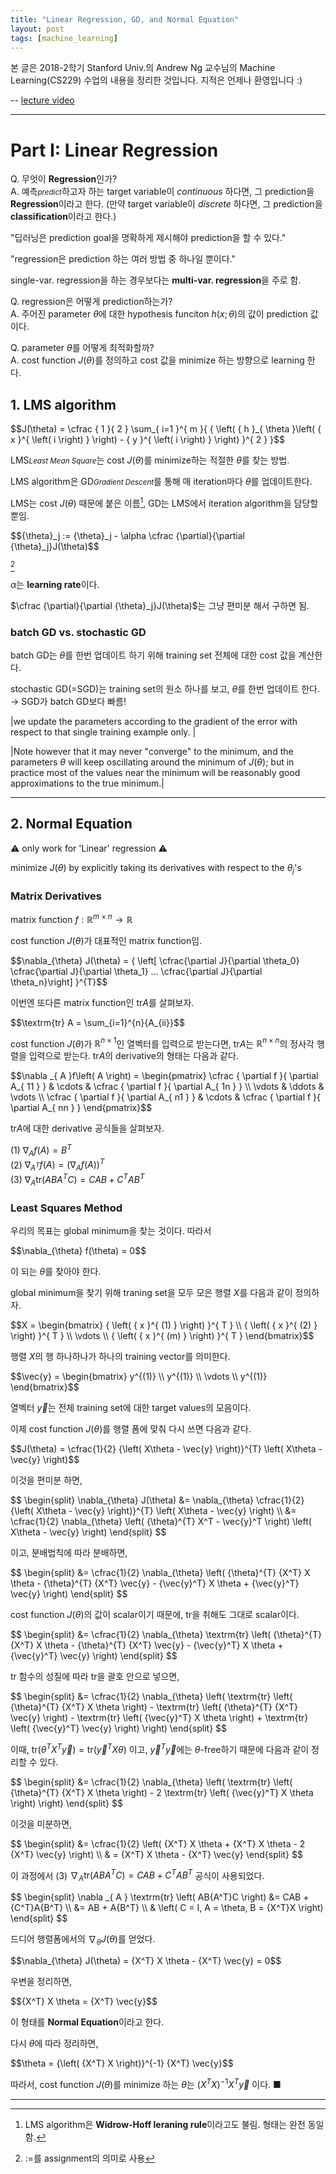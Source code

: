 ```yaml
---
title: "Linear Regression, GD, and Normal Equation"
layout: post
tags: [machine_learning]
---
```


본 글은 2018-2학기 Stanford Univ.의 Andrew Ng 교수님의 Machine Learning(CS229) 수업의 내용을 정리한 것입니다. 지적은 언제나 환영입니다 :)

-- [lecture video](https://youtu.be/4b4MUYve_U8)

<hr>

# Part I: Linear Regression
Q. 무엇이 **Regression**인가?<br>
A. 예측<small>*predict*</small>하고자 하는 target variable이 *continuous* 하다면, 그 prediction을 **Regression**이라고 한다. (만약 target variable이 *discrete* 하다면, 그 prediction을 **classification**이라고 한다.)

"딥러닝은 prediction goal을 명확하게 제시해야 prediction을 할 수 있다."

"regression은 prediction 하는 여러 방법 중 하나일 뿐이다."

single-var. regression을 하는 경우보다는 **multi-var. regression**을 주로 함.

Q. regression은 어떻게 prediction하는가?<br>
A. 주어진 parameter $\theta$에 대한 hypothesis funciton $h(x; \theta)$의 값이 prediction 값이다.

Q. parameter $\theta$를 어떻게 최적화할까?<br>
A. cost function $J(\theta)$를 정의하고 cost 값을 minimize 하는 방향으로 learning 한다.


## 1. LMS algorithm
<div>
$$J(\theta) = \cfrac { 1 }{ 2 } \sum_{ i=1 }^{ m }{ { \left( { h }_{ \theta }\left( { x }^{ \left( i \right) } \right) - { y }^{ \left( i \right) } \right) }^{ 2 } }$$
</div>

LMS<small>*Least Mean Square*</small>는 cost $J(\theta)$를 minimize하는 적절한 $\theta$를 찾는 방법.

LMS algorithm은 GD<small>*Gradient Descent*</small>를 통해 매 iteration마다 $\theta$를 업데이트한다.

LMS는 cost $J(\theta)$ 때문에 붙은 이름[^1], GD는 LMS에서 iteration algorithm을 담당할 뿐임.

<div>
$${\theta}_j := {\theta}_j - \alpha \cfrac {\partial}{\partial {\theta}_j}J(\theta)$$
</div>

[^2]

$\alpha$는 **learning rate**이다.

$\cfrac {\partial}{\partial {\theta}_j}J(\theta)$는 그냥 편미분 해서 구하면 됨.


### batch GD vs. stochastic GD

batch GD는 $\theta$를 한번 업데이트 하기 위해 training set 전체에 대한 cost 값을 계산한다.

stochastic GD(=SGD)는 training set의 원소 하나를 보고, $\theta$를 한번 업데이트 한다.<br>
→ SGD가 batch GD보다 빠름!

|we update the parameters according to the gradient of the error with respect to that single training example only. |

|Note however that it may never "converge" to the minimum, and the parameters $\theta$ will keep oscillating around the minimum of $J(\theta)$; but in practice most of the values near the minimum will be reasonably good approximations to the true minimum.|

<hr>

## 2. Normal Equation

:warning: only work for 'Linear' regression :warning:

minimize $J(\theta)$ by explicitly taking its derivatives with respect to the ${\theta}_j$'s

### Matrix Derivatives
matrix function $f: \mathbb{R}^{m \times n} \rightarrow \mathbb{R}$

cost function $J(\theta)$가 대표적인 matrix function임.

<div>
$$\nabla_{\theta} J(\theta) = { \left[ \cfrac{\partial J}{\partial \theta_0} \cfrac{\partial J}{\partial \theta_1} ... \cfrac{\partial J}{\partial \theta_n}\right] }^{T}$$
</div>

이번엔 또다른 matrix function인 $\textrm{tr} A$를 살펴보자.

<div>
$$\textrm{tr} A = \sum_{i=1}^{n}{A_{ii}}$$
</div>

cost function $J(\theta)$가 $\mathbb{R}^{n \times 1}$인 열벡터를 입력으로 받는다면, $\textrm{tr} A$는 $\mathbb{R}^{n \times n}$의 정사각 행렬을 입력으로 받는다. $\textrm{tr} A$의 derivative의 형태는 다음과 같다.

<div>
$$\nabla _{ A }f\left( A \right) = \begin{pmatrix} \cfrac { \partial f }{ \partial A_{ 11 } }  & \cdots  & \cfrac { \partial f }{ \partial A_{ 1n } }  \\ \vdots  & \ddots  & \vdots  \\ \cfrac { \partial f }{ \partial A_{ n1 } }  & \cdots  & \cfrac { \partial f }{ \partial A_{ nn } }  \end{pmatrix}$$
</div>

$\textrm{tr} A$에 대한 derivative 공식들을 살펴보자.

(1) $\nabla _{ A } f\left( A \right) = B^T$<br>
(2) $\nabla _{ {A}^{T} } f\left( A \right) = {\left( \nabla _{ A }f\left( A \right) \right)}^{T}$<br>
(3) $\nabla _{ A } \textrm{tr} \left( AB{A^T}C \right) = CAB + {C^T}A{B^T}$

### Least Squares Method

우리의 목표는 global minimum을 찾는 것이다. 따라서 

<div>
$$\nabla_{\theta} f(\theta) = 0$$
</div>

이 되는 $\theta$를 찾아야 한다.

global minimum을 찾기 위해 traning set을 모두 모은 행렬 $X$를 다음과 같이 정의하자.

<div>
$$X = \begin{bmatrix} { \left(  { x }^{ (1) } \right)  }^{ T } \\ { \left( { x }^{ (2) } \right)  }^{ T } \\ \vdots  \\ { \left( { x }^{ (m) } \right)  }^{ T } \end{bmatrix}$$
</div>

행렬 $X$의 행 하나하나가 하나의 training vector를 의미한다.

<div>
$$\vec{y} = \begin{bmatrix}  y^{(1)} \\ y^{(1)} \\ \vdots \\ y^{(1)} \end{bmatrix}$$
</div>

열벡터 $\vec{y}$는 전체 training set에 대한 target values의 모음이다.

이제 cost function $J(\theta)$를 행렬 폼에 맞춰 다시 쓰면 다음과 같다.

<div>
$$J(\theta) = \cfrac{1}{2} {\left( X\theta - \vec{y} \right)}^{T} \left( X\theta - \vec{y} \right)$$
</div>

이것을 편미분 하면,

<div>
$$
\begin{split}
\nabla_{\theta} J(\theta) &= \nabla_{\theta} \cfrac{1}{2} {\left( X\theta - \vec{y} \right)}^{T} \left( X\theta - \vec{y} \right) \\
&= \cfrac{1}{2} \nabla_{\theta} \left( {\theta}^{T} X^T - \vec{y}^T \right) \left( X\theta - \vec{y} \right) 
\end{split}
$$
</div>

이고, 분배법칙에 따라 분배하면, 

<div>
$$
\begin{split}
&= \cfrac{1}{2} \nabla_{\theta} \left( {\theta}^{T} {X^T} X \theta - {\theta}^{T} {X^T} \vec{y} - {\vec{y}^T} X \theta + {\vec{y}^T} \vec{y} \right)
\end{split}
$$
</div>

cost function $J(\theta)$의 값이 scalar이기 때문에, $\textrm{tr}$을 취해도 그대로 scalar이다.

<div>
$$
\begin{split}
&= \cfrac{1}{2} \nabla_{\theta} \textrm{tr} \left( {\theta}^{T} {X^T} X \theta - {\theta}^{T} {X^T} \vec{y} - {\vec{y}^T} X \theta + {\vec{y}^T} \vec{y} \right)
\end{split}
$$
</div>

$\textrm{tr}$ 함수의 성질에 따라 $\textrm{tr}$을 괄호 안으로 넣으면, 

<div>
$$
\begin{split}
&= \cfrac{1}{2} \nabla_{\theta} \left( \textrm{tr} \left( {\theta}^{T} {X^T} X \theta \right) - \textrm{tr} \left( {\theta}^{T} {X^T} \vec{y} \right) - \textrm{tr} \left( {\vec{y}^T} X \theta \right) + \textrm{tr} \left( {\vec{y}^T} \vec{y} \right) \right)
\end{split}
$$
</div>

이때, $\textrm{tr} \left( {\theta}^{T} {X^T} \vec{y} \right) = \textrm{tr} \left( {\vec{y}^T} X \theta \right)$ 이고, ${\vec{y}^T} \vec{y}$에는 $\theta$-free하기 때문에 다음과 같이 정리할 수 있다.

<div>
$$
\begin{split}
&= \cfrac{1}{2} \nabla_{\theta} \left( \textrm{tr} \left( {\theta}^{T} {X^T} X \theta \right) - 2 \textrm{tr} \left( {\vec{y}^T} X \theta \right) \right)
\end{split}
$$
</div>

이것을 미분하면,

<div>
$$
\begin{split}
&= \cfrac{1}{2} \left( {X^T} X \theta + {X^T} X \theta  - 2 {X^T} \vec{y}  \right) \\
& = {X^T} X \theta - {X^T} \vec{y}
\end{split}
$$
</div>

이 과정에서 (3) $\nabla _{ A } \textrm{tr} \left( AB{A^T}C \right) = CAB + {C^T}A{B^T}$ 공식이 사용되었다.


<div>
$$
\begin{split}
\nabla _{ A } \textrm{tr} \left( AB{A^T}C \right) &= CAB + {C^T}A{B^T} \\
&= AB + A{B^T} \\
& \left( C = I, A = \theta, B = {X^T}X \right)
\end{split}
$$
</div>

드디어 행렬폼에서의 $\nabla_{\theta} J(\theta)$를 얻었다.

<div>
$$\nabla_{\theta} J(\theta) = {X^T} X \theta - {X^T} \vec{y} = 0$$
</div>

우변을 정리하면, 

<div>
$${X^T} X \theta = {X^T} \vec{y}$$
</div>

이 형태를 **Normal Equation**이라고 한다.

다시 $\theta$에 따라 정리하면,

<div>
$$\theta = {\left( {X^T} X \right)}^{-1} {X^T} \vec{y}$$
</div>

따라서, cost function $J(\theta)$를 minimize 하는 $\theta$는 ${\left( {X^T} X \right)}^{-1} {X^T} \vec{y}$ 이다. ■

<hr>

[^1]: LMS algorithm은 **Widrow-Hoff leraning rule**이라고도 불림. 형태는 완전 동일함.
[^2]: $:=$를 assignment의 의미로 사용